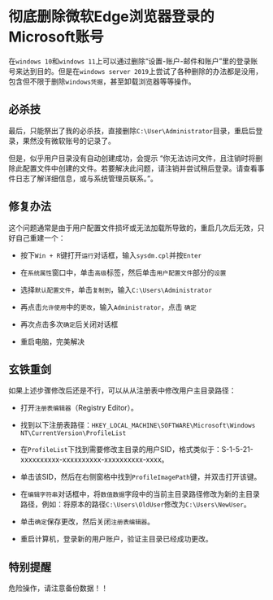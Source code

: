 # 彻底删除微软Edge浏览器登录的Microsoft账号

[//]: #author (若海)
[//]: #time (2023-04-27 12:00:00)
[//]: #tags (windows,edge)
[//]: #thumb (https://www.rehiy.com/usr/uploads/thumb/4.jpg)

在`windows 10`和`windows 11`上可以通过删除“设置-账户-邮件和账户”里的登录账号来达到目的。但是在`windows server 2019`上尝试了各种删除的办法都是没用，包含但不限于删除`windows凭据`，甚至卸载浏览器等等操作。

## 必杀技

最后，只能祭出了我的必杀技，直接删除`C:\User\Administrator`目录，重启后登录，果然没有微软账号的记录了。

但是，似乎用户目录没有自动创建成功，会提示 “你无法访问文件，且注销时将删除此配置文件中创建的文件。若要解决此问题，请注销并尝试稍后登录。请查看事件日志了解详细信息，或与系统管理员联系。”。

## 修复办法

这个问题通常是由于用户配置文件损坏或无法加载所导致的，重启几次后无效，只好自己重建一个：

- 按下`Win + R`键打开`运行`对话框，输入`sysdm.cpl`并按`Enter`

- 在`系统属性`窗口中，单击`高级`标签，然后单击`用户配置文件`部分的`设置`

- 选择`默认配置文件`，单击`复制到`，输入`C:\Users\Administrator`

- 再点击`允许使用`中的`更改`，输入`Administrator`，点击 `确定`

- 再次点击多次`确定`后关闭对话框

- 重启电脑，完美解决

## 玄铁重剑

如果上述步骤修改后还是不行，可以从从注册表中修改用户主目录路径：

- 打开`注册表编辑器`（Registry Editor）。

- 找到以下注册表路径：`HKEY_LOCAL_MACHINE\SOFTWARE\Microsoft\Windows NT\CurrentVersion\ProfileList`

- 在`ProfileList`下找到需要修改主目录的用户SID，格式类似于：S-1-5-21-xxxxxxxxxx-xxxxxxxxxx-xxxxxxxxxx-xxxx。

- 单击该SID，然后在右侧窗格中找到`ProfileImagePath`键，并双击打开该键。

- 在`编辑字符串`对话框中，将`数值数据`字段中的当前主目录路径修改为新的主目录路径，例如：将原本的路径`C:\Users\OldUser`修改为`C:\Users\NewUser`。

- 单击`确定`保存更改，然后关闭`注册表编辑器`。

- 重启计算机，登录新的用户账户，验证主目录已经成功更改。

## 特别提醒

危险操作，请注意备份数据！！
